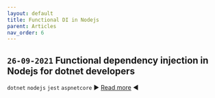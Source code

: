 ```yaml
---
layout: default
title: Functional DI in Nodejs
parent: Articles
nav_order: 6
---
```


## `26-09-2021` Functional dependency injection in Nodejs for dotnet developers

`dotnet` `nodejs` `jest` `aspnetcore`
▶️ [Read more](https://eduardbargues.medium.com/functional-dependency-injection-in-nodejs-a0a5577f11c?source=rss-97fd5aab88d2------2) ◀️
